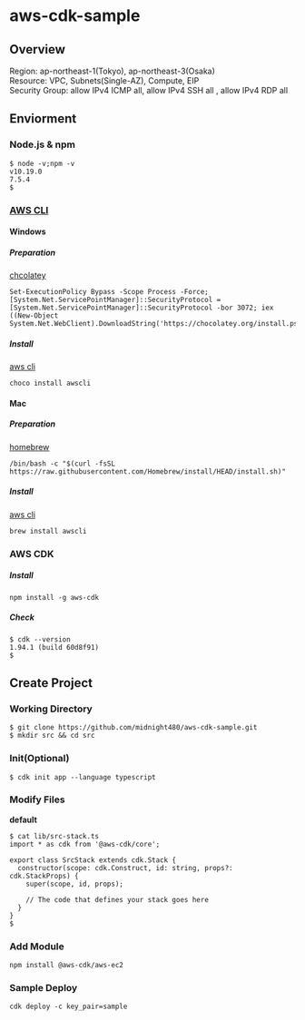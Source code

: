 # aws-cdk-sample

## Overview

Region: ap-northeast-1(Tokyo), ap-northeast-3(Osaka)  
Resource: VPC, Subnets(Single-AZ), Compute, EIP  
Security Group: allow IPv4 ICMP all, allow IPv4 SSH all , allow IPv4 RDP all 

<!-- following: -->

<!--![AWS-Env](./images/sampleImage.png)  -->

## Enviorment

### Node.js & npm

```
$ node -v;npm -v                
v10.19.0
7.5.4
$ 
```

### [AWS CLI](https://aws.amazon.com/jp/cli/)

#### Windows

##### Preparation

[chcolatey](https://chocolatey.org/)
```
Set-ExecutionPolicy Bypass -Scope Process -Force; [System.Net.ServicePointManager]::SecurityProtocol = [System.Net.ServicePointManager]::SecurityProtocol -bor 3072; iex ((New-Object System.Net.WebClient).DownloadString('https://chocolatey.org/install.ps1'))
```

##### Install

[aws cli](https://chocolatey.org/packages/awscli)
```
choco install awscli
```

#### Mac

##### Preparation

[homebrew](https://brew.sh/index_ja)
```
/bin/bash -c "$(curl -fsSL https://raw.githubusercontent.com/Homebrew/install/HEAD/install.sh)"
```

##### Install

[aws cli](https://formulae.brew.sh/formula/awscli)
```
brew install awscli
```

### AWS CDK

##### Install 

```
npm install -g aws-cdk
```

##### Check

```
$ cdk --version
1.94.1 (build 60d8f91)
$ 
```

## Create Project

### Working Directory

```
$ git clone https://github.com/midnight480/aws-cdk-sample.git
$ mkdir src && cd src
```

### Init(Optional)

```
$ cdk init app --language typescript
```
### Modify Files

**default**

```
$ cat lib/src-stack.ts
import * as cdk from '@aws-cdk/core';

export class SrcStack extends cdk.Stack {
  constructor(scope: cdk.Construct, id: string, props?: cdk.StackProps) {
    super(scope, id, props);

    // The code that defines your stack goes here
  }
}
$
```
### Add Module

```
npm install @aws-cdk/aws-ec2
```

### Sample Deploy

```
cdk deploy -c key_pair=sample
```
